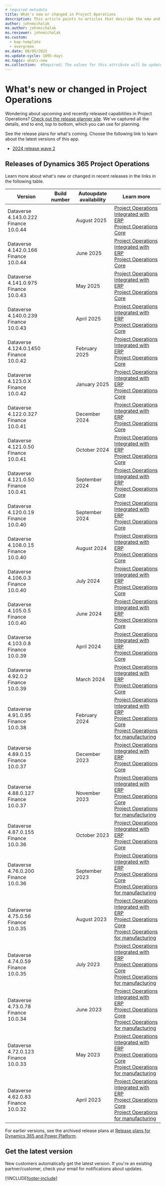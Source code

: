 ```yaml
---
# required metadata
title: What's new or changed in Project Operations
description: This article points to articles that describe the new and changed features in each release of Project Operations.
author: johnmichalak
ms.author: johnmichalak
ms.reviewer: johnmichalak
ms.custom: 
  - bap-template
  - evergreen
ms.date: 08/05/2025
ms.update-cycle: 1095-days
ms.topic: whats-new
ms.collection:  #Required; The values for this attribute will be updated over time. For now, leave this value blank.
---
```


# What's new or changed in Project Operations

Wondering about upcoming and recently released capabilities in Project Operations? [Check out the release planner site](https://experience.dynamics.com/releaseplans/?app=Project+Operations). We've captured all the details, end to end, top to bottom, which you can use for planning.  

See the release plans for what's coming. Choose the following link to learn about the latest versions of this app.

- [2024 release wave 2](/dynamics365/release-plan/2024wave2/finance-supply-chain/dynamics365-project-operations/)  

## Releases of Dynamics 365 Project Operations

Learn more about what's new or changed in recent releases in the links in the following table.

| Version | Build number | Autoupdate availability | Learn more |
|---------|--------------|---------------|-------------|
| Dataverse 4.143.0.222 </br> Finance 10.0.44 |    | August 2025    | [Project Operations Integrated with ERP](whats-new-aug-2025-resource-based.md) </br> [Project Operations Core](../pro/whats-new/whats-new-aug-2025-lite.md) |
| Dataverse 4.142.0.166 </br> Finance 10.0.44 |    | June 2025    | [Project Operations Integrated with ERP](whats-new-june-2025-resource-based.md) </br> [Project Operations Core](../pro/whats-new/whats-new-june-2025-lite.md) |
| Dataverse 4.141.0.975 </br> Finance 10.0.43 |    | May 2025    | [Project Operations Integrated with ERP](whats-new-may-2025-resource-based.md) </br> [Project Operations Core](../pro/whats-new/whats-new-may-2025-lite.md) |
| Dataverse 4.140.0.239 </br> Finance 10.0.43 |    | April 2025    | [Project Operations Integrated with ERP](whats-new-apr-2025-resource-based.md) </br> [Project Operations Core](../pro/whats-new/whats-new-apr-2025-lite.md) |
| Dataverse 4.124.0.1450 </br> Finance 10.0.42 |    | February 2025    | [Project Operations Integrated with ERP](whats-new-feb-2025-resource-based.md) </br> [Project Operations Core](../pro/whats-new/whats-new-feb-2025-lite.md) |
| Dataverse 4.123.0.X </br> Finance 10.0.42 |    | January 2025    | [Project Operations Integrated with ERP](whats-new-jan-2025-resource-based.md) </br> [Project Operations Core](../pro/whats-new/whats-new-jan-2025-lite.md) |
| Dataverse 4.122.0.327 </br> Finance 10.0.41 |    | December 2024    | [Project Operations Integrated with ERP](whats-new-dec-2024-resource-based.md) </br> [Project Operations Core](../pro/whats-new/whats-new-dec-2024-lite.md) |
| Dataverse 4.121.0.50 </br> Finance 10.0.41 |    | October 2024    | [Project Operations Integrated with ERP](whats-new-sep-2024-resource-based.md) </br> [Project Operations Core](../pro/whats-new/whats-new-sep-2024-lite.md) |
| Dataverse 4.121.0.50 </br> Finance 10.0.41 |    | September 2024    | [Project Operations Integrated with ERP](whats-new-oct-2024-resource-based.md) </br> [Project Operations Core](../pro/whats-new/whats-new-oct-2024-lite.md) |
| Dataverse 4.120.0.19 </br> Finance 10.0.40 |    | September 2024    | [Project Operations Integrated with ERP](whats-new-sep-2024-resource-based.md) </br> [Project Operations Core](../pro/whats-new/whats-new-sep-2024-lite.md) |
| Dataverse 4.108.0.15 </br> Finance 10.0.40 |    | August 2024    | [Project Operations Integrated with ERP](whats-new-aug-2024-resource-based.md) </br> [Project Operations Core](../pro/whats-new/whats-new-aug-2024-lite.md) |
| Dataverse 4.106.0.3 </br> Finance 10.0.40 |    | July 2024    | [Project Operations Integrated with ERP](whats-new-july-2024-resource-based.md) </br> [Project Operations Core](../pro/whats-new/whats-new-july-2024-lite.md) |
| Dataverse 4.105.0.5 </br> Finance 10.0.40 |    | June 2024    | [Project Operations Integrated with ERP](whats-new-june-2024-resource-based.md) </br> [Project Operations Core](../pro/whats-new/whats-new-june-2024-lite.md) |
| Dataverse 4.103.0.8 </br> Finance 10.0.39 |    | April 2024    | [Project Operations Integrated with ERP](whats-new-apr-2024-resource-based.md) </br> [Project Operations Core](../pro/whats-new/whats-new-apr-2024-lite.md) |
| Dataverse 4.92.0.2 </br> Finance 10.0.39 |    | March 2024    | [Project Operations Integrated with ERP](whats-new-mar-2024-resource-based.md) </br> [Project Operations Core](../pro/whats-new/whats-new-mar-2024-lite.md) |
| Dataverse 4.91.0.95 </br> Finance 10.0.38 |    | February 2024    | [Project Operations Integrated with ERP](whats-new-feb-2024-resource-based.md) </br> [Project Operations Core](../pro/whats-new/whats-new-feb-2024-lite.md) </br> [Project Operations for manufacturing](../prod-pma/whats-new/whats-new-feb-2024-stocked.md)|
| Dataverse 4.89.0.15 </br> Finance 10.0.37 |    | December 2023    | [Project Operations Integrated with ERP](whats-new-dec-2023-resource-based.md) </br> [Project Operations Core](../pro/whats-new/whats-new-dec-2023-lite.md) |
| Dataverse 4.88.0.127 </br> Finance 10.0.37 |    | November 2023    | [Project Operations Integrated with ERP](whats-new-nov-2023-resource-based.md) </br> [Project Operations Core](../pro/whats-new/whats-new-nov-2023-lite.md) </br> [Project Operations for manufacturing](../prod-pma/whats-new/whats-new-nov-2023-stocked.md)|
| Dataverse 4.87.0.155 </br> Finance 10.0.36 |    | October 2023    | [Project Operations Integrated with ERP](whats-new-oct-2023-resource-based.md) </br> [Project Operations Core](../pro/whats-new/whats-new-oct-2023-lite.md) |
| Dataverse 4.76.0.200 </br> Finance 10.0.36 |     | September 2023    | [Project Operations Integrated with ERP](whats-new-sept-2023-resource-based.md) </br> [Project Operations Core](../pro/whats-new/whats-new-sept-2023-lite.md)  </br> [Project Operations for manufacturing](../prod-pma/whats-new/whats-new-sept-2023-stocked.md)|
| Dataverse 4.75.0.56 </br> Finance 10.0.35 |     | August 2023    | [Project Operations Integrated with ERP](whats-new-aug-2023-resource-based.md) </br> [Project Operations Core](../pro/whats-new/whats-new-aug-2023-lite.md)  </br> [Project Operations for manufacturing](../prod-pma/whats-new/whats-new-aug-2023-stocked.md)|
| Dataverse 4.74.0.59 </br> Finance 10.0.35 |     | July 2023    | [Project Operations Integrated with ERP](whats-new-jul-2023-resource-based.md) </br> [Project Operations Core](../pro/whats-new/whats-new-jul-2023-lite.md)  </br> [Project Operations for manufacturing](../prod-pma/whats-new/whats-new-jun-2023-stocked.md)|
| Dataverse 4.73.0.78 </br> Finance 10.0.34 |     | June 2023    | [Project Operations Integrated with ERP](whats-new-may-2023-resource-based.md) </br> [Project Operations Core](../pro/whats-new/whats-new-may-2023-lite.md)  </br> [Project Operations for manufacturing](../prod-pma/whats-new/whats-new-may-2023-stocked.md)|
| Dataverse 4.72.0.123 </br> Finance 10.0.33  |               | May 2023 |  [Project Operations Integrated with ERP](whats-new-jun-2023-resource-based.md) </br> [Project Operations Core](../pro/whats-new/whats-new-jun-2023-lite.md)  </br> [Project Operations for manufacturing](../prod-pma/whats-new/whats-new-jun-2023-stocked.md)|
| Dataverse 4.62.0.83 </br> Finance 10.0.32  |               | April 2023 |  [Project Operations Integrated with ERP](whats-new-apr-2023-resource-based.md) </br> [Project Operations Core](../pro/whats-new/whats-new-apr-2023-lite.md)  </br> [Project Operations for manufacturing](../prod-pma/whats-new/whats-new-apr-2023-stocked.md)|

For earlier versions, see the archived release plans at [Release plans for Dynamics 365 and Power Platform](/dynamics365/release-plans/archived-plans).  
## Get the latest version

New customers automatically get the latest version. If you're an existing partner/customer, check your email for notifications about updates. 

[!INCLUDE[footer-include](../includes/footer-banner.md)]

